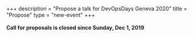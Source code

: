 +++
description = "Propose a talk for DevOpsDays Geneva 2020"
title = "Propose"
type = "new-event"
+++
<br>
<br>
<strong>Call for proposals is closed since Sunday, Dec 1, 2019</strong>

<!--
{{< cfp_dates >}}
<br>

<strong>How to submit a proposal:</strong> Fill the <a href='https://forms.gle/fxgk1xuZZUajkKmY6' target='_blank'>Google Form</a> Only if cannot use the form send an e-mail to {{< email_organizers subject="Talk proposal - DevOpsDays Geneva 2020">}} with the following information:
<ol>
<li>A title of less than 250 characters (can be tweeted)</li>
<li>A summary of 100-150 words max. (will be in the program and the website)</li>
<li>A sentence about you (will serve to introduce you)</li>
<li>A photo of you (to be on social networks) - with your agreement of use (optional)</li>
</ol>
<hr>
Choosing talks is part art, part science; here are some factors we consider when trying to assemble the best possible program for our local audience:

- _broad appeal_: How will your talk play out in a room of people with a variety of backgrounds? Technical deep dives need more levels to provide value for the whole room, some of whom might not use your specific tool.
- _new local presenters_: You are the only one who can tell your story. We are very interested in the challenges and successes being experienced in our local area. We are happy to provide guidance/coaching for new speakers upon request.
- _under-represented voices_: We want to hear all voices, including those that may speak less frequently at similar events. Whether you're in a field not typically thought of as a technology field, you're in a large, traditional organization, or you're the only person at your organization with your background, we are interested in your unique experience.
- _original content_: We will consider talks that have already been presented elsewhere, but we prefer talks that the local area isn't likely to have already seen.
- _no third-party submissions_: This is a small community-driven event, and speakers need to be directly engaged with the organizers and attendees. If a PR firm or your marketing department is proposing the talk, you've already shown that as a speaker you're distant from the process.
- _no vendor pitches_: As much as we value vendors and sponsors, we are not going to accept a talk that appears to be a pitch for your product.
-->